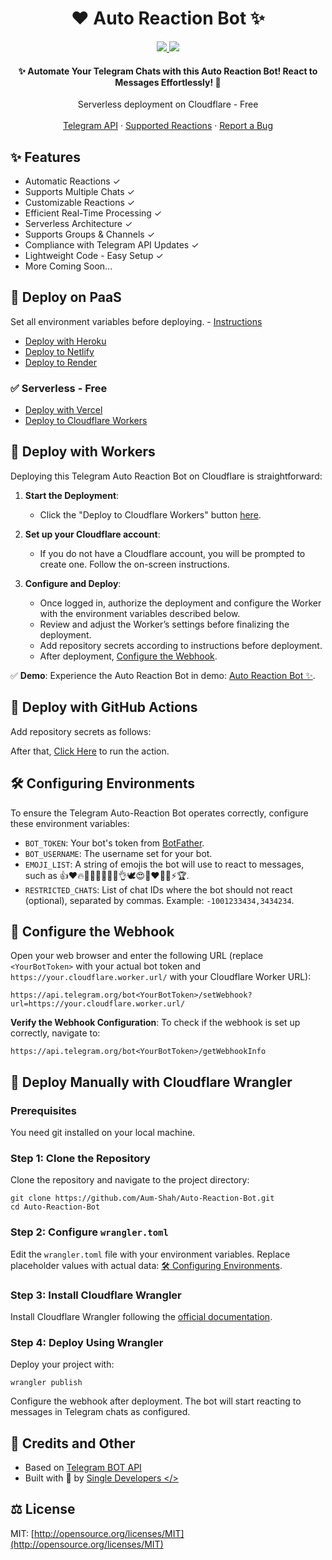 <h1 align="center">❤️ Auto Reaction Bot ✨</h1>

<div align='center'>
  <a href='https://WarFade_rBot.t.me'>
    <img src='https://img.shields.io/badge/Demo-Workers-1cd760?logo=cloudflare&style=flat'>
  </a>
  <a href='https://t.me/WarFade_rBot'>
    <img src='https://img.shields.io/badge/Telegram-@WarFade__rBot-blue?logo=telegram&style=flat'>
  </a>
</div>

<h4 align="center">✨ Automate Your Telegram Chats with this Auto Reaction Bot! React to Messages Effortlessly! 🚀</h4>

<div align="center">
  Serverless deployment on Cloudflare - Free
  <br />
  <br />
  <a href="https://core.telegram.org/bots/api#setmessagereaction">Telegram API</a>
  ·
  <a href="https://core.telegram.org/bots/api#reactiontype">Supported Reactions</a>
  ·
  <a href="https://github.com/Aum-Shah/Auto-Reaction-Bot/issues/new">Report a Bug</a>
</div>

## ✨ Features
- Automatic Reactions ✓
- Supports Multiple Chats ✓
- Customizable Reactions ✓
- Efficient Real-Time Processing ✓
- Serverless Architecture ✓
- Supports Groups & Channels ✓
- Compliance with Telegram API Updates ✓
- Lightweight Code - Easy Setup ✓
- More Coming Soon...

## 🚀 Deploy on PaaS

Set all environment variables before deploying. - [Instructions](#-configuring-environments)

- [Deploy with Heroku](https://heroku.com/deploy)
- [Deploy to Netlify](https://app.netlify.com/start/deploy?repository=https://github.com/Aum-Shah/Auto-Reaction-Bot)
- [Deploy to Render](https://render.com/deploy)

### ✅ Serverless - Free

- [Deploy with Vercel](https://vercel.com/new/)
- [Deploy to Cloudflare Workers](https://deploy.workers.cloudflare.com/?url=https://github.com/Aum-Shah/Auto-Reaction)

## 🚀 Deploy with Workers

Deploying this Telegram Auto Reaction Bot on Cloudflare is straightforward:

1. **Start the Deployment**:
   - Click the "Deploy to Cloudflare Workers" button [here](https://deploy.workers.cloudflare.com/?url=https://github.com/Aum-Shah/Auto-Reaction-Bot).

2. **Set up your Cloudflare account**:
   - If you do not have a Cloudflare account, you will be prompted to create one. Follow the on-screen instructions.

3. **Configure and Deploy**:
   - Once logged in, authorize the deployment and configure the Worker with the environment variables described below.
   - Review and adjust the Worker’s settings before finalizing the deployment.
   - Add repository secrets according to instructions before deployment.
   - After deployment, [Configure the Webhook](#-configure-the-webhook).

✅ **Demo**: Experience the Auto Reaction Bot in demo: [Auto Reaction Bot ✨](https://t.me/WarFade_rBot).

## 🚀 Deploy with GitHub Actions

Add repository secrets as follows:

After that, [Click Here](https://github.com/Aum-Shah/Auto-Reaction-Bot/actions/workflows/deploy.yml) to run the action.

## 🛠 Configuring Environments

To ensure the Telegram Auto-Reaction Bot operates correctly, configure these environment variables:

- `BOT_TOKEN`: Your bot's token from [BotFather](https://t.me/BotFather).
- `BOT_USERNAME`: The username set for your bot.
- `EMOJI_LIST`: A string of emojis the bot will use to react to messages, such as 👍❤🔥🥰👏😁🎉🤩🙏👌🕊😍🐳❤‍🔥💯⚡🏆.
- `RESTRICTED_CHATS`: List of chat IDs where the bot should not react (optional), separated by commas. Example: `-1001233434,3434234`.

## 🧩 Configure the Webhook

Open your web browser and enter the following URL (replace `<YourBotToken>` with your actual bot token and `https://your.cloudflare.worker.url/` with your Cloudflare Worker URL):

```
https://api.telegram.org/bot<YourBotToken>/setWebhook?url=https://your.cloudflare.worker.url/
```

**Verify the Webhook Configuration**:
To check if the webhook is set up correctly, navigate to:

```
https://api.telegram.org/bot<YourBotToken>/getWebhookInfo
```

## 🚀 Deploy Manually with Cloudflare Wrangler

### Prerequisites
You need git installed on your local machine.

### Step 1: Clone the Repository
Clone the repository and navigate to the project directory:

```
git clone https://github.com/Aum-Shah/Auto-Reaction-Bot.git
cd Auto-Reaction-Bot
```

### Step 2: Configure `wrangler.toml`
Edit the `wrangler.toml` file with your environment variables. Replace placeholder values with actual data: [🛠 Configuring Environments](#-configuring-environments).

### Step 3: Install Cloudflare Wrangler
Install Cloudflare Wrangler following the [official documentation](https://developers.cloudflare.com/workers/wrangler/install-and-update/).

### Step 4: Deploy Using Wrangler
Deploy your project with:

```
wrangler publish
```

Configure the webhook after deployment. The bot will start reacting to messages in Telegram chats as configured.

## 🎯 Credits and Other
- Based on [Telegram BOT API](https://core.telegram.org/bots/api)
- Built with 💖 by [Single Developers </>](https://t.me/SingleDevelopers)

## ⚖️ License
MIT: [http://opensource.org/licenses/MIT](http://opensource.org/licenses/MIT)
